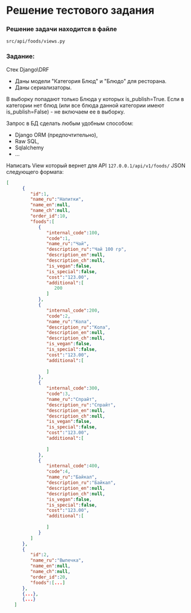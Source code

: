 # Решение тестового задания 

### Решение задачи находится в файле
`src/api/foods/views.py`

### Задание:

  Стек Django\DRF

  - Даны модели "Категория Блюд" и "Блюдо" для ресторана.
  - Даны сериализаторы.
  
  В выборку попадают только Блюда у которых is_publish=True. 
  Если в категории нет блюд (или все блюда данной категории 
  имеют is_publish=False) - не включаем ее в выборку. 
  
  Запрос в БД сделать любым удобным способом: 
  - Django ORM (предпочтительно), 
  - Raw SQL, 
  - Sqlalchemy
  - ... 
    
Написать View который вернет для API `127.0.0.1/api/v1/foods/` 
    JSON следующего формата:

```json
[
      {
         "id":1,
         "name_ru":"Напитки",
         "name_en":null,
         "name_ch":null,
         "order_id":10,
         "foods":[
            {
               "internal_code":100,
               "code":1,
               "name_ru":"Чай",
               "description_ru":"Чай 100 гр",
               "description_en":null,
               "description_ch":null,
               "is_vegan":false,
               "is_special":false,
               "cost":"123.00",
               "additional":[
                  200
               ]
            },
            {
               "internal_code":200,
               "code":2,
               "name_ru":"Кола",
               "description_ru":"Кола",
               "description_en":null,
               "description_ch":null,
               "is_vegan":false,
               "is_special":false,
               "cost":"123.00",
               "additional":[
                  
               ]
            },
            {
               "internal_code":300,
               "code":3,
               "name_ru":"Спрайт",
               "description_ru":"Спрайт",
               "description_en":null,
               "description_ch":null,
               "is_vegan":false,
               "is_special":false,
               "cost":"123.00",
               "additional":[
                  
               ]
            },
            {
               "internal_code":400,
               "code":4,
               "name_ru":"Байкал",
               "description_ru":"Байкал",
               "description_en":null,
               "description_ch":null,
               "is_vegan":false,
               "is_special":false,
               "cost":"123.00",
               "additional":[
                  
               ]
            }
         ]
      },
      {
         "id":2,
         "name_ru":"Выпечка",
         "name_en":null,
         "name_ch":null,
         "order_id":20,
         "foods":[...]
      },
      {...},
      {...}
   ]
```
  